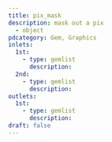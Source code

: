 ```yaml
---
title: pix_mask
description: mask out a pix
  - object
pdcategory: Gem, Graphics
inlets:
  1st:
    - type: gemlist
      description:
  2nd:
    - type: gemlist
      description:
outlets:
  1st:
    - type: gemlist
      description:
draft: false
---
```

